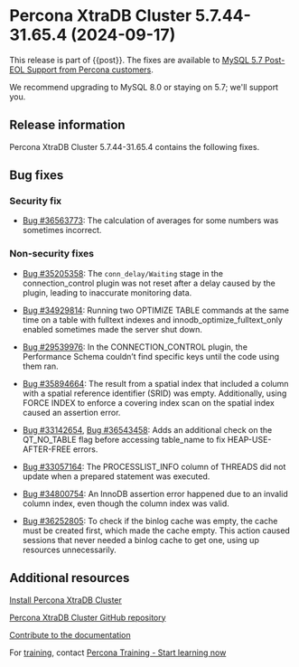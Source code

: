 # Percona XtraDB Cluster 5.7.44-31.65.4 (2024-09-17)

This release is part of {{post}}. The fixes are available to [MySQL 5.7 Post-EOL Support from Percona customers].

We recommend upgrading to MySQL 8.0 or staying on 5.7; we'll support you.

## Release information

Percona XtraDB Cluster 5.7.44-31.65.4 contains the following fixes.

## Bug fixes

### Security fix

* [Bug #36563773]: The calculation of averages for some numbers was sometimes incorrect.

### Non-security fixes

* [Bug #35205358]: The `conn_delay/Waiting` stage in the connection_control plugin was not reset after a delay caused by the plugin, leading to inaccurate monitoring data.

* [Bug #34929814]: Running two OPTIMIZE TABLE commands at the same time on a table with fulltext indexes and innodb_optimize_fulltext_only enabled sometimes made the server shut down.

* [Bug #29539976]: In the CONNECTION_CONTROL plugin, the Performance Schema couldn’t find specific keys until the code using them ran.

* [Bug #35894664]: The result from a spatial index that included a column with a spatial reference identifier (SRID) was empty. Additionally, using FORCE INDEX to enforce a covering index scan on the spatial index caused an assertion error.

* [Bug #33142654], [Bug #36543458]: Adds an additional check on the QT_NO_TABLE flag before accessing table_name to fix HEAP-USE-AFTER-FREE errors.

* [Bug #33057164]: The PROCESSLIST_INFO column of THREADS did not update when a prepared statement was executed.

* [Bug #34800754]: An InnoDB assertion error happened due to an invalid column index, even though the column index was valid.

* [Bug #36252805]: To check if the binlog cache was empty, the cache must be created first, which made the cache empty. This action caused sessions that never needed a binlog cache to get one, using up resources unnecessarily.

## Additional resources

[Install Percona XtraDB Cluster](https://www.percona.com/doc/percona-xtradb-cluster/5.7/install/index.html)

[Percona XtraDB Cluster GitHub repository](https://github.com/percona/percona-xtradb-cluster)

[Contribute to the documentation](https://github.com/percona/pxc-docs/blob/8.0/contributing.md)

For [training](https://www.percona.com/training), contact [Percona Training - Start learning now](https://learn.percona.com/contact-me)

[MySQL 5.7 Post-EOL Support from Percona customers]: https://www.percona.com/post-mysql-5-7-eol-support

[build this release from the source]: ../installation/git-source-tree.md

[Bug #36563773]: https://github.com/mysql/mysql-server/commit/2f67801d010

[Bug #35205358]: https://github.com/mysql/mysql-server/commit/3fc9c6a63a2

[Bug #34929814]: https://github.com/mysql/mysql-server/commit/66cc7556964

[Bug #35894664]: https://github.com/mysql/mysql-server/commit/132b094b046

[Bug #33142654]: https://github.com/mysql/mysql-server/commit/227ffcd4dad

[Bug #36543458]: https://github.com/mysql/mysql-server/commit/76dd59535fb

[Bug #33057164]: https://github.com/mysql/mysql-server/commit/987fc9a5ea6

[Bug #34800754]: https://github.com/mysql/mysql-server/commit/c614f7c65b8

[Bug #36252805]: https://github.com/mysql/mysql-server/commit/fed401689c2

[Bug #29539976]: https://github.com/percona/percona-server/commit/29c2ef53acae5c374b23322e860b5c1f6f5a92b6